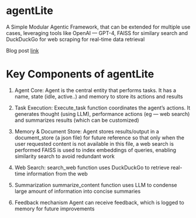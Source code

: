 # agentLite
A Simple Modular Agentic Framework, that can be extended for multiple use cases, leveraging tools like OpenAI — GPT-4, FAISS for similary search and DuckDuckGo for web scraping for real-time data retrieval

Blog post [link] 

[link]: https://vinothsuku.medium.com/agentlite-a-simple-modular-agentic-framework-for-ai-apps-a04823a52777

# Key Components of agentLite
1. Agent Core:
  Agent is the central entity that performs tasks. It has a name, state (idle, active..) and memory to store its actions and results

2. Task Execution:
  Execute_task function coordinates the agent’s actions. It generates thought (using LLM), performance actions (eg — web search) and summarizes results (which can be customized)

3. Memory & Document Store:
  Agent stores results/output in a document_store (a json file) for future reference so that only when the user requested content is not available in this file, a web search is performed
FAISS is used to index embeddings of queries, enabling similarity search to avoid redundant work

4. Web Search:
  search_web function uses DuckDuckGo to retrieve real-time information from the web

5. Summarization
  summarize_content function uses LLM to condense large amount of information into concise summaries

6. Feedback mechanism
  Agent can receive feedback, which is logged to memory for future improvements
